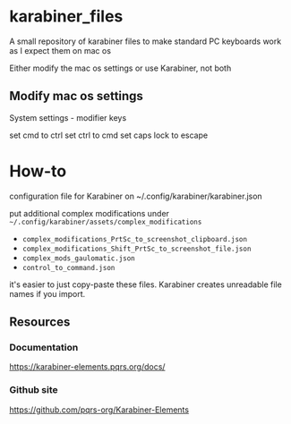 # karabiner_files
A small repository of karabiner files to make standard PC keyboards work as I expect them on mac os

Either modify the mac os settings or use Karabiner, not both

## Modify mac os settings 

System settings - modifier keys

set cmd to ctrl
set ctrl to cmd
set caps lock to escape

# How-to
configuration file for Karabiner on ~/.config/karabiner/karabiner.json

put additional complex modifications under `~/.config/karabiner/assets/complex_modifications`

- `complex_modifications_PrtSc_to_screenshot_clipboard.json`
- `complex_modifications_Shift_PrtSc_to_screenshot_file.json`
- `complex_mods_gaulomatic.json`
- `control_to_command.json`

it's easier to just copy-paste these files. 
Karabiner creates unreadable file names if you import.


## Resources
### Documentation
https://karabiner-elements.pqrs.org/docs/

### Github site
https://github.com/pqrs-org/Karabiner-Elements